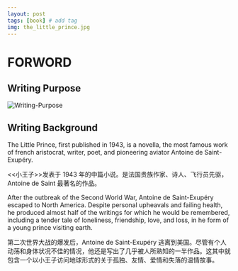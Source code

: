 ```yaml
---
layout: post
tags: [book] # add tag
img: the_little_prince.jpg
---
```

# FORWORD


## Writing Purpose

![Writing-Purpose]({{site.baseurl}}/assets/img/15108359817267.jpg)


## Writing Background
 
The Little Prince, first published in 1943, is a novella, the most famous work of french aristocrat, writer, poet, and pioneering aviator Antoine de Saint-Exupéry.

<<小王子>>发表于 1943 年的中篇小说。是法国贵族作家、诗人、飞行员先驱，Antoine de Saint 最著名的作品。

After the outbreak of the Second World War, Antoine de Saint-Exupéry escaped to North America. Despite personal upheavals and failing health, he produced almost half of the writings for which he would be remembered, including a tender tale of loneliness, friendship, love, and loss, in he form of a young prince visiting earth.

第二次世界大战的爆发后，Antoine de Saint-Exupéry 逃离到美国。尽管有个人动荡和身体状况不佳的情况，他还是写出了几乎被人所熟知的一半作品。这其中就包含一个以小王子访问地球形式的关于孤独、友情、爱情和失落的温情故事。




